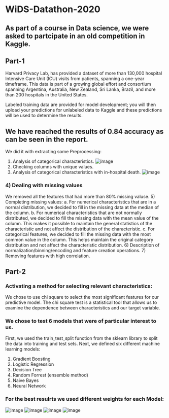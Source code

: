 # WiDS-Datathon-2020

## As part of a course in Data science, we were asked  to partcipate in an old competition in Kaggle.

## Part-1
 Harvard Privacy Lab, has provided a dataset of more than 130,000 hospital Intensive Care Unit (ICU) visits from patients, spanning a one-year timeframe. This data is part of a growing global effort and consortium spanning Argentina, Australia, New Zealand, Sri Lanka, Brazil, and more than 200 hospitals in the United States.

Labeled training data are provided for model development; you will then upload your predictions for unlabeled data to Kaggle and these predictions will be used to determine the results.
## We have reached the results of 0.84 accuracy as can be seen in the report.
We did it with extracting some Preprocessing:
1) Analysis of categorical characteristics.
![image](https://github.com/Ilankorol1/WiDS-Datathon-2020/assets/103121260/92318c8c-8170-43ad-9009-7055d27cc2dd)
2) Checking columns with unique values.
3) Analysis of categorical characteristics with in-hospital death.
![image](https://github.com/Ilankorol1/WiDS-Datathon-2020/assets/103121260/3026324a-1eca-4f14-9fac-a258bede6b3e)
### 4) Dealing with missing values
  We removed all the features that had more than 80% missing valuse.
5) Completing missing values:
  a. For numerical characteristics that are in a normal distribution, we decided to fill in the missing data at the median of the column.
  b. For numerical characteristics that are not normally distributed, we decided to fill the missing data with the mean value of the column. This makes it possible to maintain the         general statistics of the characteristic and not affect the distribution of the characteristic.
  c. For categorical features, we decided to fill the missing data with the most common value in the column. This helps maintain the original category distribution and not affect the   characteristic distribution.
6) Description of normalization/binning/encoding and feature creation operations.
7) Removing features with high correlation.

## Part-2
### Activating a method for selecting relevant characteristics:
We chose to use chi square to select the most significant features for our predictive model. The chi square test is a statistical tool that allows us to examine the dependence between characteristics and our target variable.

### We chose to test 6 models that were of particular interest to us.
First, we used the train_test_split function from the sklearn library to split the data into training and test sets.
Next, we defined six different machine learning models:
1. Gradient Boosting
2. Logistic Regression
3. Decision Tree
4. Random Forrest (ensemble method)
5. Naive Bayes
6. Neural Network

### For the best resulrts we used different weights for each Model:
![image](https://github.com/Ilankorol1/WiDS-Datathon-2020/assets/103121260/49ae0ff0-7787-45b9-a78e-d6f023aa76c1)
![image](https://github.com/Ilankorol1/WiDS-Datathon-2020/assets/103121260/f6f650fe-6e89-49eb-aab6-13e8b1d7a0f9)
![image](https://github.com/Ilankorol1/WiDS-Datathon-2020/assets/103121260/0b65c976-1167-4569-9064-c8804e1faf15)
![image](https://github.com/Ilankorol1/WiDS-Datathon-2020/assets/103121260/2b6368a7-c94a-4765-ae29-346ff5830f88)

